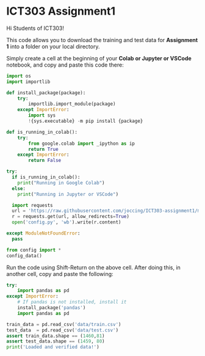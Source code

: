 # ICT303 Assignment1
Hi Students of ICT303!

This code allows you to download the training and test data for **Assignment 1** into a folder on your local directory.

Simply create a cell at the beginning of your **Colab or Jupyter or VSCode** notebook, and copy and paste this code there:

```python
import os
import importlib

def install_package(package):
    try:
        importlib.import_module(package)
    except ImportError:
        import sys
        !{sys.executable} -m pip install {package}

def is_running_in_colab():
    try:
        from google.colab import _ipython as ip
        return True
    except ImportError:
        return False

try:
  if is_running_in_colab():
    print("Running in Google Colab")
  else:
    print("Running in Jupyter or VSCode")

  import requests
  url = 'https://raw.githubusercontent.com/joccing/ICT303-assignment1/master/config.py'
  r = requests.get(url, allow_redirects=True)
  open('config.py', 'wb').write(r.content)

except ModuleNotFoundError:
  pass

from config import *
config_data()
```

Run the code using Shift-Return on the above cell.
After doing this, in another cell, copy and paste the following:

```python
try:
    import pandas as pd
except ImportError:
    # If pandas is not installed, install it
    install_package('pandas')
    import pandas as pd

train_data = pd.read_csv('data/train.csv')
test_data  = pd.read_csv('data/test.csv')
assert train_data.shape == (1460,81)
assert test_data.shape == (1459, 80)
print('Loaded and verified data!')
```